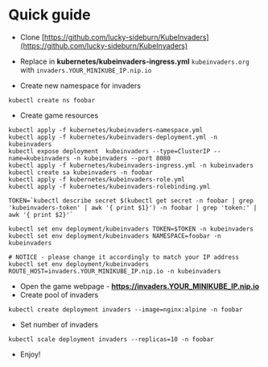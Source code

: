 # Quick guide

* Clone [https://github.com/lucky-sideburn/KubeInvaders](https://github.com/lucky-sideburn/KubeInvaders)
* Replace in **kubernetes/kubeinvaders-ingress.yml** `kubeinvaders.org` with `invaders.YOUR_MINIKUBE_IP.nip.io`

* Create new namespace for invaders

```
kubectl create ns foobar
```

* Create game resources

```
kubectl apply -f kubernetes/kubeinvaders-namespace.yml
kubectl apply -f kubernetes/kubeinvaders-deployment.yml -n kubeinvaders
kubectl expose deployment  kubeinvaders --type=ClusterIP --name=kubeinvaders -n kubeinvaders --port 8080
kubectl apply -f kubernetes/kubeinvaders-ingress.yml -n kubeinvaders
kubectl create sa kubeinvaders -n foobar
kubectl apply -f kubernetes/kubeinvaders-role.yml
kubectl apply -f kubernetes/kubeinvaders-rolebinding.yml

TOKEN=`kubectl describe secret $(kubectl get secret -n foobar | grep 'kubeinvaders-token' | awk '{ print $1}') -n foobar | grep 'token:' | awk '{ print $2}'`

kubectl set env deployment/kubeinvaders TOKEN=$TOKEN -n kubeinvaders
kubectl set env deployment/kubeinvaders NAMESPACE=foobar -n kubeinvaders

# NOTICE - please change it accordingly to match your IP address
kubectl set env deployment/kubeinvaders ROUTE_HOST=invaders.YOUR_MINIKUBE_IP.nip.io -n kubeinvaders
```

* Open the game webpage - **https://invaders.YOUR_MINIKUBE_IP.nip.io**
* Create pool of invaders

```
kubectl create deployment invaders --image=nginx:alpine -n foobar
```

* Set number of invaders

```
kubectl scale deployment invaders --replicas=10 -n foobar
```


* Enjoy!